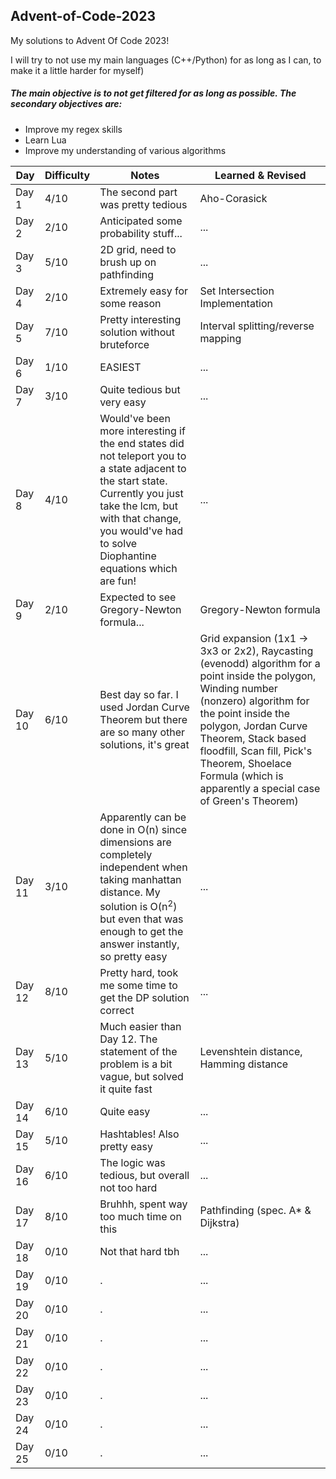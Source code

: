 ## Advent-of-Code-2023

My solutions to Advent Of Code 2023!

I will try to not use my main languages (C++/Python) for as long as I can, to make it a little harder for myself)

##### The main objective is to not get filtered for as long as possible. The secondary objectives are:
* Improve my regex skills
* Learn Lua
* Improve my understanding of various algorithms

| Day       | Difficulty   | Notes                                            | Learned & Revised                  |
| --------- | ------------ | ------------------------------------------------ | ---------------------------------  |
| Day 1     | 4/10         | The second part was pretty tedious               | Aho-Corasick                       |
| Day 2     | 2/10         | Anticipated some probability stuff...            | ...                                |
| Day 3     | 5/10         | 2D grid, need to brush up on pathfinding         | ...                                |
| Day 4     | 2/10         | Extremely easy for some reason                   | Set Intersection Implementation    |
| Day 5     | 7/10         | Pretty interesting solution without bruteforce   | Interval splitting/reverse mapping |
| Day 6     | 1/10         | EASIEST                                          | ...                                |
| Day 7     | 3/10         | Quite tedious but very easy                      | ...                                |
| Day 8     | 4/10         | Would've been more interesting if the end states did not teleport you to a state adjacent to the start state. Currently you just take the lcm, but with that change, you would've had to solve Diophantine equations which are fun! | ...                               |
| Day 9     | 2/10         | Expected to see Gregory-Newton formula...        | Gregory-Newton formula             |
| Day 10    | 6/10         | Best day so far. I used Jordan Curve Theorem but  there are so many other solutions, it's great | Grid expansion (1x1 -> 3x3 or 2x2), Raycasting (evenodd) algorithm for a point inside the polygon, Winding number (nonzero) algorithm for the point inside the polygon, Jordan Curve Theorem, Stack based floodfill, Scan fill, Pick's Theorem, Shoelace Formula (which is apparently a special case of Green's Theorem) |
| Day 11    | 3/10         | Apparently can be done in O(n) since dimensions are completely independent when taking manhattan distance. My solution is O(n<sup>2</sup>) but even that was enough to get the answer instantly, so pretty easy  | ...                                |
| Day 12    | 8/10         | Pretty hard, took me some time to get the DP solution correct | ...                                |
| Day 13    | 5/10         | Much easier than Day 12. The statement of the problem is a bit vague, but solved it quite fast | Levenshtein distance, Hamming distance |
| Day 14    | 6/10         | Quite easy                                       | ...                                |
| Day 15    | 5/10         | Hashtables! Also pretty easy                     | ...                                |
| Day 16    | 6/10         | The logic was tedious, but overall not too hard  | ...                                |
| Day 17    | 8/10         | Bruhhh, spent way too much time on this          | Pathfinding (spec. A* & Dijkstra)  |
| Day 18    | 0/10         | Not that hard tbh                                | ...                                |
| Day 19    | 0/10         | .                                                | ...                                |
| Day 20    | 0/10         | .                                                | ...                                |
| Day 21    | 0/10         | .                                                | ...                                |
| Day 22    | 0/10         | .                                                | ...                                |
| Day 23    | 0/10         | .                                                | ...                                |
| Day 24    | 0/10         | .                                                | ...                                |
| Day 25    | 0/10         | .                                                | ...                                |
